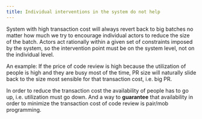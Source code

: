 ```yaml
---
title: Individual interventions in the system do not help
---
```



System with high transaction cost will always revert back to big batches no matter how much we try to encourage individual actors to reduce the size of the batch.
Actors act rationally within a given set of constraints imposed by the system, so the intervention point must be on the system level, not on the individual level.

An example:
If the price of code review is high because the utilization of people is high and they are busy most of the time, PR size will naturally slide back to the size most sensible for that transaction cost, i.e. big PR.

In order to reduce the transaction cost the availability of people has to go up, i.e. utilization must go down. And a way to __guarantee__ that availability in order to minimize the transaction cost of code review is pair/mob programming.
